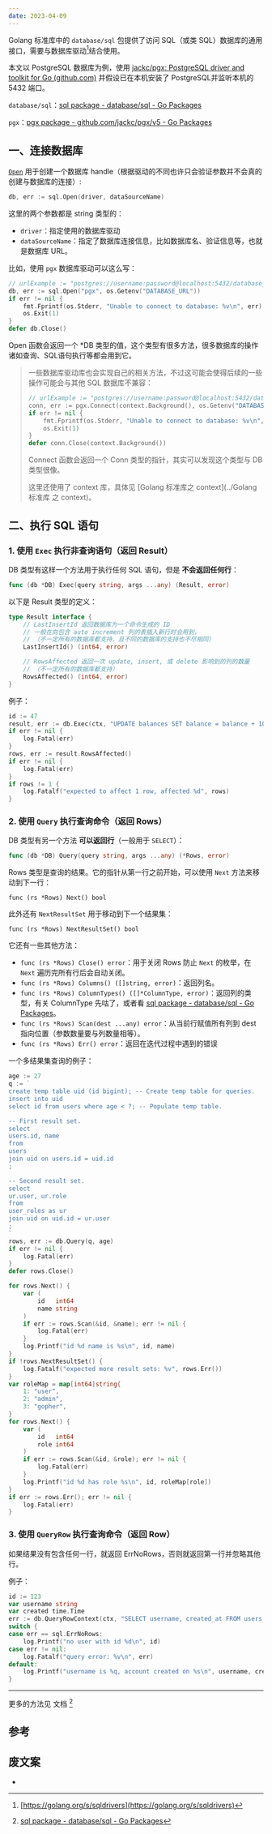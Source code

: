 ```yaml
---
date: 2023-04-09
---
```


Golang 标准库中的 `database/sql` 包提供了访问 SQL（或类 SQL）数据库的通用接口，需要与数据库驱动[^1]结合使用。

本文以 PostgreSQL 数据库为例，使用 [jackc/pgx: PostgreSQL driver and toolkit for Go (github.com)](https://github.com/jackc/pgx) 并假设已在本机安装了 PostgreSQL并监听本机的 5432 端口。



`database/sql`：[sql package - database/sql - Go Packages](https://pkg.go.dev/database/sql)

`pgx`：[pgx package - github.com/jackc/pgx/v5 - Go Packages](https://pkg.go.dev/github.com/jackc/pgx/v5)

## 一、连接数据库

[`Open`](https://pkg.go.dev/database/sql/#Open) 用于创建一个数据库 handle（根据驱动的不同也许只会验证参数并不会真的创建与数据库的连接）:

```go
db, err := sql.Open(driver, dataSourceName)
```

这里的两个参数都是 string 类型的：

- `driver`：指定使用的数据库驱动
- `dataSourceName`：指定了数据库连接信息，比如数据库名、验证信息等，也就是数据库 URL。

比如，使用 `pgx` 数据库驱动可以这么写：

```go
// urlExample := "postgres://username:password@localhost:5432/database_name"
db, err := sql.Open("pgx", os.Getenv("DATABASE_URL"))
if err != nil {
    fmt.Fprintf(os.Stderr, "Unable to connect to database: %v\n", err)
    os.Exit(1)
}
defer db.Close()
```

Open 函数会返回一个 *DB 类型的值，这个类型有很多方法，很多数据库的操作诸如查询、SQL语句执行等都会用到它。

> 一些数据库驱动库也会实现自己的相关方法，不过这可能会使得后续的一些操作可能会与其他 SQL 数据库不兼容：
>
> ```go
> // urlExample := "postgres://username:password@localhost:5432/database_name"
> conn, err := pgx.Connect(context.Background(), os.Getenv("DATABASE_URL"))
> if err != nil {
>     fmt.Fprintf(os.Stderr, "Unable to connect to database: %v\n", err)
>     os.Exit(1)
> }
> defer conn.Close(context.Background())
> ```
>
> Connect 函数会返回一个 Conn 类型的指针，其实可以发现这个类型与 DB 类型很像。
>
> 这里还使用了 context 库，具体见 [Golang 标准库之 context](../Golang 标准库 之 context)。

## 二、执行 SQL 语句

### 1. 使用 `Exec` 执行非查询语句（返回 Result）

DB 类型有这样一个方法用于执行任何 SQL 语句，但是 **不会返回任何行**：

```go
func (db *DB) Exec(query string, args ...any) (Result, error)
```

以下是 Result 类型的定义：

```go
type Result interface {
	// LastInsertId 返回数据库为一个命令生成的 ID
    // 一般在向包含 auto increment 列的表插入新行时会用到，
    // （不一定所有的数据库都支持，且不同的数据库的支持也不尽相同）
	LastInsertId() (int64, error)

	// RowsAffected 返回一次 update, insert, 或 delete 影响到的列的数量
    // （不一定所有的数据库都支持）
	RowsAffected() (int64, error)
}
```

例子：

```go
id := 47
result, err := db.Exec(ctx, "UPDATE balances SET balance = balance + 10 WHERE user_id = ?", id)
if err != nil {
    log.Fatal(err)
}
rows, err := result.RowsAffected()
if err != nil {
    log.Fatal(err)
}
if rows != 1 {
    log.Fatalf("expected to affect 1 row, affected %d", rows)
}
```

### 2. 使用 `Query` 执行查询命令（返回 Rows）

DB 类型有另一个方法 **可以返回行**（一般用于 `SELECT`）：

```go
func (db *DB) Query(query string, args ...any) (*Rows, error)
```

Rows 类型是查询的结果。它的指针从第一行之前开始，可以使用 `Next` 方法来移动到下一行：

`func (rs *Rows) Next() bool`

此外还有 `NextResultSet` 用于移动到下一个结果集：

`func (rs *Rows) NextResultSet() bool`

它还有一些其他方法：

- `func (rs *Rows) Close() error`：用于关闭 Rows 防止 `Next` 的枚举，在 `Next` 遍历完所有行后会自动关闭。
- `func (rs *Rows) Columns() ([]string, error)`：返回列名。
- `func (rs *Rows) ColumnTypes() ([]*ColumnType, error)`：返回列的类型，有关 ColumnType 先咕了，或者看 [sql package - database/sql - Go Packages](https://pkg.go.dev/database/sql#ColumnType)。
- `func (rs *Rows) Scan(dest ...any) error`：从当前行赋值所有列到 dest 指向位置（参数数量要与列数量相等）。
- `func (rs *Rows) Err() error`：返回在迭代过程中遇到的错误

一个多结果集查询的例子：

```go
age := 27
q := `
create temp table uid (id bigint); -- Create temp table for queries.
insert into uid
select id from users where age < ?; -- Populate temp table.

-- First result set.
select
users.id, name
from
users
join uid on users.id = uid.id
;

-- Second result set.
select 
ur.user, ur.role
from
user_roles as ur
join uid on uid.id = ur.user
;
`
rows, err := db.Query(q, age)
if err != nil {
    log.Fatal(err)
}
defer rows.Close()

for rows.Next() {
    var (
        id   int64
        name string
    )
    if err := rows.Scan(&id, &name); err != nil {
        log.Fatal(err)
    }
    log.Printf("id %d name is %s\n", id, name)
}
if !rows.NextResultSet() {
    log.Fatalf("expected more result sets: %v", rows.Err())
}
var roleMap = map[int64]string{
    1: "user",
    2: "admin",
    3: "gopher",
}
for rows.Next() {
    var (
        id   int64
        role int64
    )
    if err := rows.Scan(&id, &role); err != nil {
        log.Fatal(err)
    }
    log.Printf("id %d has role %s\n", id, roleMap[role])
}
if err := rows.Err(); err != nil {
    log.Fatal(err)
}
```

### 3. 使用 `QueryRow` 执行查询命令（返回 Row）

如果结果没有包含任何一行，就返回 ErrNoRows，否则就返回第一行并忽略其他行。

例子：

```go
id := 123
var username string
var created time.Time
err := db.QueryRowContext(ctx, "SELECT username, created_at FROM users WHERE id=?", id).Scan(&username, &created)
switch {
case err == sql.ErrNoRows:
    log.Printf("no user with id %d\n", id)
case err != nil:
    log.Fatalf("query error: %v\n", err)
default:
    log.Printf("username is %q, account created on %s\n", username, created)
}
```

---

更多的方法见 文档 [^2]

## 参考

[^1]:[https://golang.org/s/sqldrivers](https://golang.org/s/sqldrivers)

[^2]: [sql package - database/sql - Go Packages](https://pkg.go.dev/database/sql)

## 废文案

- 